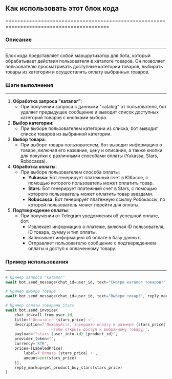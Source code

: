 ## Как использовать этот блок кода
=========================================================================================

### Описание
-------------------------
Блок кода представляет собой маршрутизатор для бота, который обрабатывает действия пользователя в каталоге товаров. Он позволяет пользователю просматривать доступные категории товаров, выбирать товары из категории и осуществлять оплату выбранных товаров.

### Шаги выполнения
-------------------------
1. **Обработка запроса "каталог"**: 
    - При получении запроса с данными "catalog" от пользователя, бот удаляет предыдущее сообщение и выводит список доступных категорий товаров с кнопками выбора.
2. **Выбор категории**:
    - При выборе пользователем категории из списка, бот выводит список товаров из выбранной категории.
3. **Выбор товара**:
    - При выборе товара пользователем, бот выводит информацию о товаре, включая его название, цену и описание, а также кнопки для покупки с различными способами оплаты (Yukassa, Stars, Robocassa).
4. **Обработка оплаты**:
    - При выборе пользователем способа оплаты:
        - **Yukassa**: Бот генерирует платежный счет в ЮКассе, с помощью которого пользователь может оплатить товар.
        - **Stars**: Бот генерирует платежный счет в Stars, с помощью которого пользователь может оплатить товар звездами.
        - **Robocassa**: Бот генерирует платежную ссылку Робокассы, по которой пользователь может перейти для оплаты.
5. **Подтверждение оплаты**:
    - При получении от Telegram уведомления об успешной оплате, бот:
        - Извлекает информацию о платеже, включая ID пользователя, ID товара, сумму и тип оплаты.
        - Записывает информацию об оплате в базу данных.
        - Отправляет пользователю сообщение с подтверждением оплаты и доступ к оплаченному товару.

### Пример использования
-------------------------

```python
# Пример запроса "каталог"
await bot.send_message(chat_id=user_id, text="Смотри каталог товаров!", reply_markup=catalog_kb) 

# Пример выбора товара
await bot.send_message(chat_id=user_id, text="Выбери товар!", reply_markup=product_kb(product_id, product_price, quantity))

# Пример оплаты товарами Stars
await bot.send_invoice(
    chat_id=call.from_user.id,
    title=f'Оплата 👉 {stars_price} ⭐',
    description=f'Пожалуйста, завершите оплату в размере {stars_price} звезд, \
                    чтобы открыть доступ к выбранному товару.',
    payload=f"stars_{user_info.id}_{product_id}",
    provider_token="",
    currency='XTR',
    prices=[LabeledPrice(
        label=f'Оплата {stars_price} ⭐',
        amount=int(stars_price)
    )],
    reply_markup=get_product_buy_stars(stars_price)
)
```